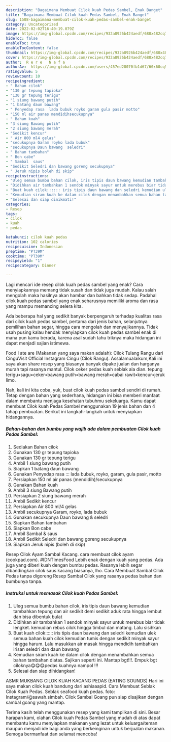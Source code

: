 ```yaml
---
description: "Bagaimana Membuat Cilok kuah Pedas Sambel, Enak Banget"
title: "Bagaimana Membuat Cilok kuah Pedas Sambel, Enak Banget"
slug: 1508-bagaimana-membuat-cilok-kuah-pedas-sambel-enak-banget
category: Uncategorized
date: 2022-02-02T16:40:19.079Z
image: https://img-global.cpcdn.com/recipes/932a8926b424aedf/680x482cq70/cilok-kuah-pedas-sambel-foto-resep-utama.jpg
hideToc: false
enableToc: true
enableTocContent: false
thumbnail: https://img-global.cpcdn.com/recipes/932a8926b424aedf/680x482cq70/cilok-kuah-pedas-sambel-foto-resep-utama.jpg
cover: https://img-global.cpcdn.com/recipes/932a8926b424aedf/680x482cq70/cilok-kuah-pedas-sambel-foto-resep-utama.jpg
author:  R e r e   N a f a
authorAv:  https://img-global.cpcdn.com/users/457ed28070fb1d67/60x60cq50/avatar.jpg
ratingvalue: 5
reviewcount: 10
recipeingredient:
- " Bahan cilok"
- "130 gr tepung tapioka"
- "130 gr tepung terigu"
- "1 siung bawang putih"
- "1 batang daun bawang"
- " Penyedap rasa  lada bubuk royko garam gula pasir motto"
- "150 ml air panas mendidihsecukupnya"
- " Bahan kuah"
- "3 siung Bawang putih"
- "2 siung bawang merah"
- "Sedikit kencur"
- " Air 800 ml4 gelas"
- "secukupnya Garam royko lada bubuk"
- "secukupnya Daun bawang  seledri"
- " Bahan tambahan"
- " Bon cabe"
- " Sambal  saus"
- "Sedikit Seledri dan bawang goreng secukupnya"
- " Jeruk nipis boleh di skip"
recipeinstructions:
- "Uleg semua bumbu bahan cilok, iris tipis daun bawang kemudian tambahkan tepung dan air sedikit demi sedikit aduk rata hingga lembut dan bisa dibentuk bulat"
- "Didihkan air tambahkan 1 sendok minyak sayur untuk merebus biar tidak lengket. kemudian rebus cilok hingga timbul dan matang. Lalu sisihkan"
- "Buat kuah cilok:::::: iris tipis daun bawang dan seledri kemudian ulek semua bahan kuah cilok kemudian tumis dengan sedikit minyak sayur hingga harum. Lalu masukkan air masak hingga mendidih tambahkan irisan seledri dan daun bawang"
- "Kemudian siram kuah ke dalam cilok dengan menambahkan semua bahan tambahan diatas. Sajikan seperti ini. Mantap bgt!!!. Empuk bgt ciloknya😋😋😋pedas kuahnya nampol !!!"
- "Selesai dan siap dinikmati!"
categories:
- Resep
tags:
- cilok
- kuah
- pedas

katakunci: cilok kuah pedas 
nutrition: 102 calories
recipecuisine: Indonesian
preptime: "PT39M"
cooktime: "PT39M"
recipeyield: "1"
recipecategory: Dinner

---
```



Lagi mencari ide resep cilok kuah pedas sambel yang enak? Cara menyiapkannya memang tidak susah dan tidak juga mudah. Kalau salah mengolah maka hasilnya akan hambar dan bahkan tidak sedap. Padahal cilok kuah pedas sambel yang enak seharusnya memiliki aroma dan rasa yang mampu memancing selera kita.


Ada beberapa hal yang sedikit banyak berpengaruh terhadap kualitas rasa dari cilok kuah pedas sambel, pertama dari jenis bahan, selanjutnya pemilihan bahan segar, hingga cara mengolah dan menyajikannya. Tidak usah pusing kalau hendak menyiapkan cilok kuah pedas sambel enak di mana pun kamu berada, karena asal sudah tahu triknya maka hidangan ini dapat menjadi sajian istimewa.

Food I ate are (Makanan yang saya makan adalah): Cilok Tulang Rangu dari CinguVisit Official Instagram Cingu (Cilok Rangu). Assalamualaikum,Kali ini saya akan share resep yang biasanya banyak dipake jualan dan harganya murah tapi rasanya mantul. Cilok ceker pedas kuah seblak ala dian. tepung terigu•sagu•ceker•bawang putih•bawang merah•cabai rawit•kencur•jeruk limo.


Nah, kali ini kita coba, yuk, buat cilok kuah pedas sambel sendiri di rumah. Tetap dengan bahan yang sederhana, hidangan ini bisa memberi manfaat dalam membantu menjaga kesehatan tubuhmu sekeluarga. Kamu dapat membuat Cilok kuah Pedas Sambel menggunakan 19 jenis bahan dan 4 tahap pembuatan. Berikut ini langkah-langkah untuk menyiapkan hidangannya.

<!--inarticleads1-->

##### Bahan-bahan dan bumbu yang wajib ada dalam pembuatan Cilok kuah Pedas Sambel:

1. Sediakan  Bahan cilok
1. Gunakan 130 gr tepung tapioka
1. Gunakan 130 gr tepung terigu
1. Ambil 1 siung bawang putih
1. Siapkan 1 batang daun bawang
1. Gunakan  Penyedap rasa ::: lada bubuk, royko, garam, gula pasir, motto
1. Persiapkan 150 ml air panas (mendidih)/secukupnya
1. Gunakan  Bahan kuah
1. Ambil 3 siung Bawang putih
1. Persiapkan 2 siung bawang merah
1. Ambil Sedikit kencur
1. Persiapkan  Air 800 ml/4 gelas
1. Ambil secukupnya Garam, royko, lada bubuk
1. Gunakan secukupnya Daun bawang &amp; seledri
1. Siapkan  Bahan tambahan
1. Siapkan  Bon cabe
1. Ambil  Sambal &amp; saus
1. Ambil Sedikit Seledri dan bawang goreng secukupnya
1. Siapkan  Jeruk nipis (boleh di skip)


Resep Cilok Ayam Sambal Kacang. cara membuat cilok ayam (cookpad.com). #IDNTimesFood Lebih enak dengan kuah yang pedas. Ada juga yang diberi kuah dengan bumbu pedas. Rasanya lebih segar dibandingkan cilok saus kacang biasanya, lho. Cara Membuat Sambal Cilok Pedas tanpa digoreng Resep Sambal Cilok yang rasanya pedas bahan dan bumbunya tanpa. 

<!--inarticleads2-->

##### Instruksi untuk memasak Cilok kuah Pedas Sambel:

1. Uleg semua bumbu bahan cilok, iris tipis daun bawang kemudian tambahkan tepung dan air sedikit demi sedikit aduk rata hingga lembut dan bisa dibentuk bulat
1. Didihkan air tambahkan 1 sendok minyak sayur untuk merebus biar tidak lengket. kemudian rebus cilok hingga timbul dan matang. Lalu sisihkan
1. Buat kuah cilok:::::: iris tipis daun bawang dan seledri kemudian ulek semua bahan kuah cilok kemudian tumis dengan sedikit minyak sayur hingga harum. Lalu masukkan air masak hingga mendidih tambahkan irisan seledri dan daun bawang
1. Kemudian siram kuah ke dalam cilok dengan menambahkan semua bahan tambahan diatas. Sajikan seperti ini. Mantap bgt!!!. Empuk bgt ciloknya😋😋😋pedas kuahnya nampol !!!
1. Selesai dan siap dihidangkan!

ASMR MUKBANG CILOK KUAH KACANG PEDAS (EATING SOUNDS) Hari ini saya makan cilok kuah bandung dari ashiaaapid. Cara Membuat Seblak Cilok Kuah Pedas. Seblak seafood kuah pedas. foto: Instagram/@sawah.simbah. Cilok Sambal Goang pun siap disajikan dengan sambal goang yang mantap. 

Terima kasih telah menggunakan resep yang kami tampilkan di sini. Besar harapan kami, olahan Cilok kuah Pedas Sambel yang mudah di atas dapat membantu kamu menyiapkan makanan yang lezat untuk keluarga/teman maupun menjadi ide bagi anda yang berkeinginan untuk berjualan makanan. Semoga bermanfaat dan selamat mencoba!
